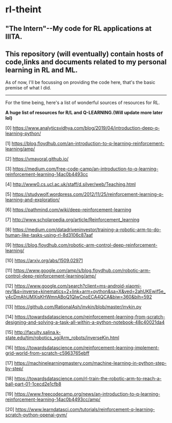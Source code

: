 # rl-theint
"The Intern"--My code for RL applications at IIITA.
---------------------------
## This repository (will eventually) contain hosts of code,links and documents related to my personal learning in RL and ML.
As of now, I'll be focussing on providing the code here, that's the basic premise of what I did.

----------------------------
For the time being, here's a list of wonderful sources of resources for RL.

**A huge list of resources for R/L and Q-LEARNING.(Will update more later lol)**

[0] https://www.analyticsvidhya.com/blog/2019/04/introduction-deep-q-learning-python/

[1] https://blog.floydhub.com/an-introduction-to-q-learning-reinforcement-learning/amp/

[2] https://vmayoral.github.io/

[3] https://medium.com/free-code-camp/an-introduction-to-q-learning-reinforcement-learning-14ac0b4493cc

[4] http://www0.cs.ucl.ac.uk/staff/d.silver/web/Teaching.html

[5] https://studywolf.wordpress.com/2012/11/25/reinforcement-learning-q-learning-and-exploration/

[6] https://pathmind.com/wiki/deep-reinforcement-learning

[7] http://www.scholarpedia.org/article/Reinforcement_learning

[8] https://medium.com/datadriveninvestor/training-a-robotic-arm-to-do-human-like-tasks-using-rl-8d3106c87aaf

[9] https://blog.floydhub.com/robotic-arm-control-deep-reinforcement-learning/

[10] https://arxiv.org/abs/1509.02971

[11] https://www.google.com/amp/s/blog.floydhub.com/robotic-arm-control-deep-reinforcement-learning/amp/

[12] https://www.google.com/search?client=ms-android-xiaomi-rev1&q=inverse+kinematics+2+link+arm+python&sa=X&ved=2ahUKEwif5e_y4cDmAhUMXisKHWmnABoQ1QIwCnoECA4QCA&biw=360&bih=592

[13] https://github.com/RationalAsh/invkin/blob/master/invkin.py

[14] https://towardsdatascience.com/reinforcement-learning-from-scratch-designing-and-solving-a-task-all-within-a-python-notebook-48c40021da4

[15] http://faculty.salina.k-state.edu/tim/robotics_sg/Arm_robots/inverseKin.html

[16] https://towardsdatascience.com/reinforcement-learning-implement-grid-world-from-scratch-c5963765ebff

[17] https://machinelearningmastery.com/machine-learning-in-python-step-by-step/

[18] https://towardsdatascience.com/rl-train-the-robotic-arm-to-reach-a-ball-part-01-1cecd2e1cfb8

[19] https://www.freecodecamp.org/news/an-introduction-to-q-learning-reinforcement-learning-14ac0b4493cc/amp/

[20] https://www.learndatasci.com/tutorials/reinforcement-q-learning-scratch-python-openai-gym/
